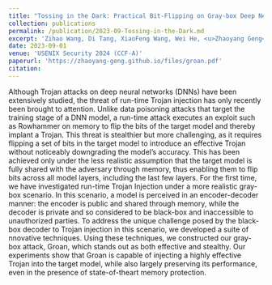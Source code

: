 ```yaml
---
title: "Tossing in the Dark: Practical Bit-Flipping on Gray-box Deep Neural Networks for Runtime Trojan Injection"
collection: publications
permalink: /publication/2023-09-Tossing-in-the-Dark.md
excerpt: 'Zihao Wang, Di Tang, XiaoFeng Wang, Wei He, <u>Zhaoyang Geng</u>, Wenhao Wang'
date: 2023-09-01
venue: 'USENIX Security 2024 (CCF-A)'
paperurl: 'https://zhaoyang-geng.github.io/files/groan.pdf'
citation: 
---
```


Although Trojan attacks on deep neural networks (DNNs) have been extensively studied, the threat of run-time Trojan injection has only recently been brought to attention. Unlike data poisoning attacks that target the training stage of a DNN model, a run-time attack executes an exploit such as Rowhammer on memory to flip the bits of the target model and thereby implant a Trojan. This threat is stealthier but more challenging, as it requires flipping a set of bits in the target model to introduce an effective Trojan without noticeably downgrading the model’s accuracy. This has been achieved only under the less realistic assumption that the target model is fully shared with the adversary through memory, thus enabling them to flip bits across all model layers, including the last few layers.
For the first time, we have investigated run-time Trojan Injection under a more realistic gray-box scenario. In this scenario, a model is perceived in an encoder-decoder manner: the encoder is public and shared through memory, while the decoder is private and so considered to be black-box and inaccessible to unauthorized parties. To address the unique challenge posed by the black-box decoder to Trojan injection in this scenario, we developed a suite of  nnovative techniques. Using these techniques, we constructed our gray-box attack, Groan, which stands out as both effective and stealthy. Our experiments show that Groan is capable of injecting a highly effective Trojan into the target model, while also largely preserving its performance, even in the presence of state-of-theart memory protection.